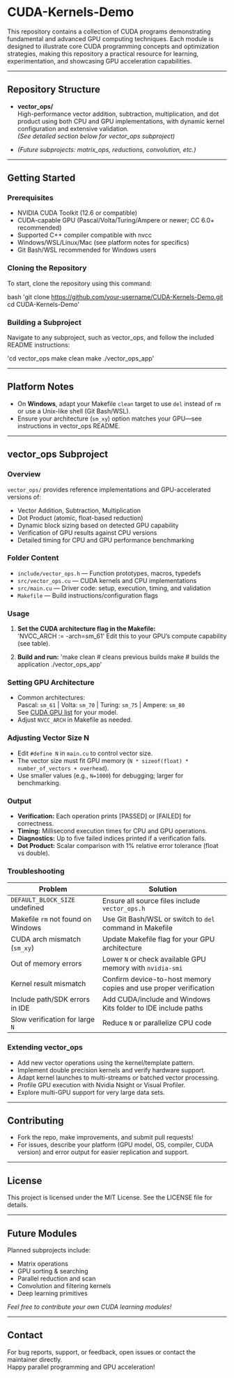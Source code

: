 # CUDA-Kernels-Demo

This repository contains a collection of CUDA programs demonstrating fundamental and advanced GPU computing techniques. Each module is designed to illustrate core CUDA programming concepts and optimization strategies, making this repository a practical resource for learning, experimentation, and showcasing GPU acceleration capabilities.

---

## Repository Structure

- **vector_ops/**  
  High-performance vector addition, subtraction, multiplication, and dot product using both CPU and GPU implementations, with dynamic kernel configuration and extensive validation.  
  *(See detailed section below for vector_ops subproject)*

- *(Future subprojects: matrix_ops, reductions, convolution, etc.)*

---

## Getting Started

### Prerequisites

- NVIDIA CUDA Toolkit (12.6 or compatible)
- CUDA-capable GPU (Pascal/Volta/Turing/Ampere or newer; CC 6.0+ recommended)
- Supported C++ compiler compatible with nvcc
- Windows/WSL/Linux/Mac (see platform notes for specifics)
- Git Bash/WSL recommended for Windows users

### Cloning the Repository
To start, clone the repository using this command:

bash
'git clone https://github.com/your-username/CUDA-Kernels-Demo.git
cd CUDA-Kernels-Demo'

### Building a Subproject

Navigate to any subproject, such as vector_ops, and follow the included README instructions:

'cd vector_ops
make clean
make
./vector_ops_app'


---

## Platform Notes

- On **Windows**, adapt your Makefile `clean` target to use `del` instead of `rm` or use a Unix-like shell (Git Bash/WSL).
- Ensure your architecture (`sm_xy`) option matches your GPU—see instructions in vector_ops README.

---

## vector_ops Subproject

### Overview

`vector_ops/` provides reference implementations and GPU-accelerated versions of:

- Vector Addition, Subtraction, Multiplication
- Dot Product (atomic, float-based reduction)
- Dynamic block sizing based on detected GPU capability
- Verification of GPU results against CPU versions
- Detailed timing for CPU and GPU performance benchmarking

### Folder Content

- `include/vector_ops.h` — Function prototypes, macros, typedefs
- `src/vector_ops.cu` — CUDA kernels and CPU implementations
- `src/main.cu` — Driver code: setup, execution, timing, and validation
- `Makefile` — Build instructions/configuration flags

### Usage

1. **Set the CUDA architecture flag in the Makefile:**  
'NVCC_ARCH := -arch=sm_61'
Edit this to your GPU’s compute capability (see table).

2. **Build and run:**
'make clean # cleans previous builds
make # builds the application
./vector_ops_app'


### Setting GPU Architecture

- Common architectures:  
Pascal: `sm_61` | Volta: `sm_70` | Turing: `sm_75` | Ampere: `sm_80`  
See [CUDA GPU list](https://developer.nvidia.com/cuda-gpus) for your model.
- Adjust `NVCC_ARCH` in Makefile as needed.

### Adjusting Vector Size N

- Edit `#define N` in `main.cu` to control vector size.
- The vector size must fit GPU memory (`N * sizeof(float) * number_of_vectors + overhead`).
- Use smaller values (e.g., `N=1000`) for debugging; larger for benchmarking.

### Output

- **Verification:** Each operation prints [PASSED] or [FAILED] for correctness.
- **Timing:** Millisecond execution times for CPU and GPU operations.
- **Diagnostics:** Up to five failed indices printed if a verification fails.
- **Dot Product:** Scalar comparison with 1% relative error tolerance (float vs double).

### Troubleshooting

| Problem                                    | Solution                                                        |
|---------------------------------------------|------------------------------------------------------------------|
| `DEFAULT_BLOCK_SIZE` undefined              | Ensure all source files include `vector_ops.h`                   |
| Makefile `rm` not found on Windows          | Use Git Bash/WSL or switch to `del` command in Makefile          |
| CUDA arch mismatch (`sm_xy`)                | Update Makefile flag for your GPU architecture                   |
| Out of memory errors                        | Lower `N` or check available GPU memory with `nvidia-smi`        |
| Kernel result mismatch                     | Confirm device-to-host memory copies and use proper verification |
| Include path/SDK errors in IDE              | Add CUDA/include and Windows Kits folder to IDE include paths    |
| Slow verification for large `N`             | Reduce `N` or parallelize CPU code                               |

### Extending vector_ops

- Add new vector operations using the kernel/template pattern.
- Implement double precision kernels and verify hardware support.
- Adapt kernel launches to multi-streams or batched vector processing.
- Profile GPU execution with Nvidia Nsight or Visual Profiler.
- Explore multi-GPU support for very large data sets.

---

## Contributing

- Fork the repo, make improvements, and submit pull requests!
- For issues, describe your platform (GPU model, OS, compiler, CUDA version) and error output for easier replication and support.

---

## License

This project is licensed under the MIT License. See the LICENSE file for details.

---

## Future Modules

Planned subprojects include:

- Matrix operations
- GPU sorting & searching
- Parallel reduction and scan
- Convolution and filtering kernels
- Deep learning primitives

*Feel free to contribute your own CUDA learning modules!*

---

## Contact

For bug reports, support, or feedback, open issues or contact the maintainer directly.  
Happy parallel programming and GPU acceleration!


